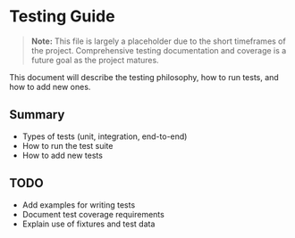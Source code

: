# Testing Guide

> **Note:** This file is largely a placeholder due to the short timeframes of the project. Comprehensive testing documentation and coverage is a future goal as the project matures.

This document will describe the testing philosophy, how to run tests, and how to add new ones.

## Summary
- Types of tests (unit, integration, end-to-end)
- How to run the test suite
- How to add new tests

## TODO
- Add examples for writing tests
- Document test coverage requirements
- Explain use of fixtures and test data 